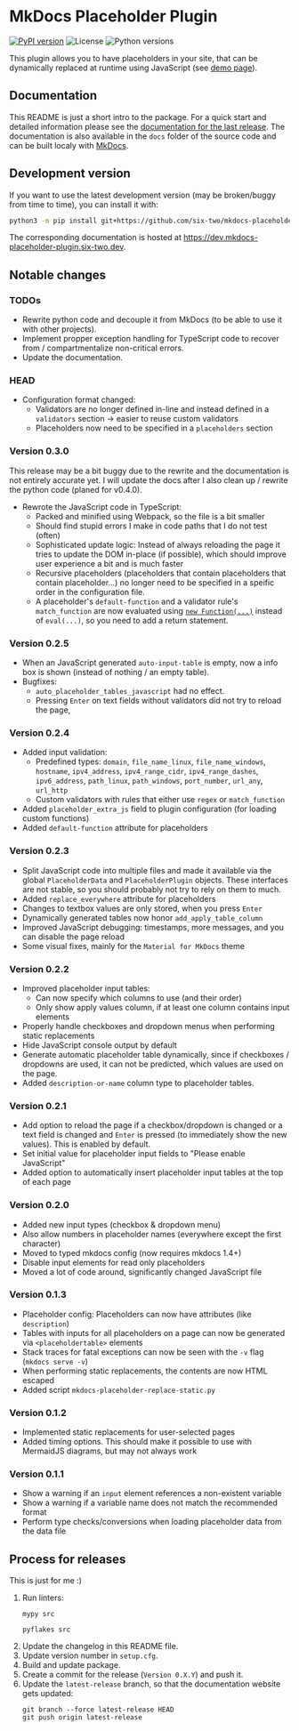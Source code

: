 # MkDocs Placeholder Plugin

[![PyPI version](https://img.shields.io/pypi/v/mkdocs-placeholder-plugin)](https://pypi.org/project/mkdocs-placeholder-plugin/)
![License](https://img.shields.io/pypi/l/mkdocs-placeholder-plugin)
![Python versions](https://img.shields.io/pypi/pyversions/mkdocs-placeholder-plugin)

This plugin allows you to have placeholders in your site, that can be dynamically replaced at runtime using JavaScript (see [demo page](https://mkdocs-placeholder-plugin.six-two.dev/demo/)).


## Documentation

This README is just a short intro to the package.
For a quick start and detailed information please see the [documentation for the last release](https://mkdocs-placeholder-plugin.six-two.dev/).
The documentation is also available in the `docs` folder of the source code and can be built localy with [MkDocs](https://www.mkdocs.org/).

## Development version

If you want to use the latest development version (may be broken/buggy from time to time), you can install it with:
```bash
python3 -m pip install git+https://github.com/six-two/mkdocs-placeholder-plugin
```

The corresponding documentation is hosted at <https://dev.mkdocs-placeholder-plugin.six-two.dev>.

## Notable changes

### TODOs

- Rewrite python code and decouple it from MkDocs (to be able to use it with other projects).
- Implement propper exception handling for TypeScript code to recover from / compartmentalize non-critical errors.
- Update the documentation.

### HEAD

- Configuration format changed:
    - Validators are no longer defined in-line and instead defined in a `validators` section -> easier to reuse custom validators
    - Placeholders now need to be specified in a `placeholders` section

### Version 0.3.0

This release may be a bit buggy due to the rewrite and the documentation is not entirely accurate yet.
I will update the docs after I also clean up / rewrite the python code (planed for v0.4.0).

- Rewrote the JavaScript code in TypeScript:
    - Packed and minified using Webpack, so the file is a bit smaller
    - Should find stupid errors I make in code paths that I do not test (often)
    - Sophisticated update logic: Instead of always reloading the page it tries to update the DOM in-place (if possible), which should improve user experience a bit and is much faster
    - Recursive placeholders (placeholders that contain placeholders that contain placeholder...) no longer need to be specified in a speific order in the configuration file.
    - A placeholder's `default-function` and a validator rule's `match_function` are now evaluated using [`new Function(...)`](https://developer.mozilla.org/en-US/docs/Web/JavaScript/Reference/Global_Objects/Function) instead of `eval(...)`, so you need to add a return statement.

### Version 0.2.5

- When an JavaScript generated `auto-input-table` is empty, now a info box is shown (instead of nothing / an empty table).
- Bugfixes:
    - `auto_placeholder_tables_javascript` had no effect.
    - Pressing `Enter` on text fields without validators did not try to reload the page,

### Version 0.2.4

- Added input validation:
    - Predefined types: `domain`, `file_name_linux`, `file_name_windows`, `hostname`, `ipv4_address`, `ipv4_range_cidr`, `ipv4_range_dashes`, `ipv6_address`, `path_linux`, `path_windows`, `port_number`, `url_any`, `url_http`
    - Custom validators with rules that either use `regex` or `match_function`
- Added `placeholder_extra_js` field to plugin configuration (for loading custom functions)
- Added `default-function` attribute for placeholders

### Version 0.2.3

- Split JavaScript code into multiple files and made it available via the global `PlaceholderData` and `PlaceholderPlugin` objects.
    These interfaces are not stable, so you should probably not try to rely on them to much.
- Added `replace_everywhere` attribute for placeholders
- Changes to textbox values are only stored, when you press `Enter`
- Dynamically generated tables now honor `add_apply_table_column`
- Improved JavaScript debugging: timestamps, more messages, and you can disable the page reload
- Some visual fixes, mainly for the `Material for MkDocs` theme

### Version 0.2.2

- Improved placeholder input tables:
    - Can now specify which columns to use (and their order)
    - Only show apply values column, if at least one column contains input elements
- Properly handle checkboxes and dropdown menus when performing static replacements
- Hide JavaScript console output by default
- Generate automatic placeholder table dynamically, since if checkboxes / dropdowns are used, it can not be predicted, which values are used on the page.
- Added `description-or-name` column type to placeholder tables.

### Version 0.2.1

- Add option to reload the page if a checkbox/dropdown is changed or a text field is changed and `Enter` is pressed (to immediately show the new values).
    This is enabled by default.
- Set initial value for placeholder input fields to "Please enable JavaScript"
- Added option to automatically insert placeholder input tables at the top of each page

### Version 0.2.0

- Added new input types (checkbox & dropdown menu)
- Also allow numbers in placeholder names (everywhere except the first character)
- Moved to typed mkdocs config (now requires mkdocs 1.4+)
- Disable input elements for read only placeholders
- Moved a lot of code around, significantly changed JavaScript file

### Version 0.1.3

- Placeholder config: Placeholders can now have attributes (like `description`)
- Tables with inputs for all placeholders on a page can now be generated via `<placeholdertable>` elements
- Stack traces for fatal exceptions can now be seen with the `-v` flag (`mkdocs serve -v`)
- When performing static replacements, the contents are now HTML escaped
- Added script `mkdocs-placeholder-replace-static.py`

### Version 0.1.2

- Implemented static replacements for user-selected pages
- Added timing options. This should  make it possible to use with MermaidJS diagrams, but may not always work

### Version 0.1.1

- Show a warning if an `input` element references a non-existent variable
- Show a warning if a variable name does not match the recommended format
- Perform type checks/conversions when loading placeholder data from the data file

## Process for releases

This is just for me :)

1. Run linters:
    ```
    mypy src
    ```
    ```
    pyflakes src
    ```
2. Update the changelog in this README file.
3. Update version number in `setup.cfg`.
4. Build and update package.
5. Create a commit for the release (`Version 0.X.Y`) and push it.
6. Update the `latest-release` branch, so that the documentation website gets updated:
    ```
    git branch --force latest-release HEAD
    git push origin latest-release
    ```
